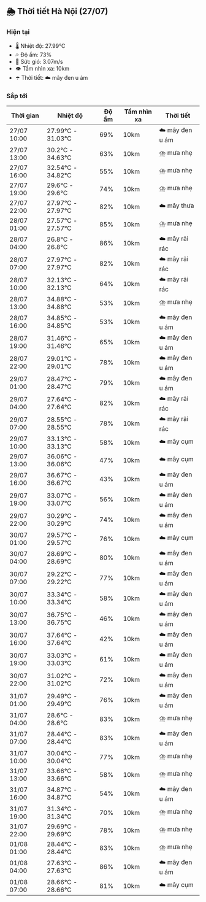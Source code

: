 ## 🌦️ Thời tiết Hà Nội (27/07)

### Hiện tại

- 🌡️ Nhiệt độ: 27.99℃
- 💦 Độ ẩm: 73%
- 💨 Sức gió: 3.07m/s
- 👁️ Tầm nhìn xa: 10km
- ☂️ Thời tiết: ☁️ mây đen u ám

### Sắp tới

| Thời gian | Nhiệt độ | Độ ẩm | Tầm nhìn xa | Thời tiết |
| --- | --- | --- | --- | --- |
| 27/07 10:00 | 27.99℃ - 31.03℃ | 69% | 10km | ☁️ mây đen u ám |
| 27/07 13:00 | 30.2℃ - 34.63℃ | 63% | 10km | ⛈️ mưa nhẹ |
| 27/07 16:00 | 32.54℃ - 34.82℃ | 55% | 10km | ⛈️ mưa nhẹ |
| 27/07 19:00 | 29.6℃ - 29.6℃ | 74% | 10km | ⛈️ mưa nhẹ |
| 27/07 22:00 | 27.97℃ - 27.97℃ | 82% | 10km | ☁️ mây thưa |
| 28/07 01:00 | 27.57℃ - 27.57℃ | 85% | 10km | ⛈️ mưa nhẹ |
| 28/07 04:00 | 26.8℃ - 26.8℃ | 86% | 10km | ☁️ mây rải rác |
| 28/07 07:00 | 27.97℃ - 27.97℃ | 82% | 10km | ☁️ mây rải rác |
| 28/07 10:00 | 32.13℃ - 32.13℃ | 64% | 10km | ☁️ mây rải rác |
| 28/07 13:00 | 34.88℃ - 34.88℃ | 53% | 10km | ⛈️ mưa nhẹ |
| 28/07 16:00 | 34.85℃ - 34.85℃ | 53% | 10km | ☁️ mây đen u ám |
| 28/07 19:00 | 31.46℃ - 31.46℃ | 65% | 10km | ☁️ mây đen u ám |
| 28/07 22:00 | 29.01℃ - 29.01℃ | 78% | 10km | ☁️ mây đen u ám |
| 29/07 01:00 | 28.47℃ - 28.47℃ | 79% | 10km | ☁️ mây đen u ám |
| 29/07 04:00 | 27.64℃ - 27.64℃ | 82% | 10km | ☁️ mây rải rác |
| 29/07 07:00 | 28.55℃ - 28.55℃ | 78% | 10km | ☁️ mây rải rác |
| 29/07 10:00 | 33.13℃ - 33.13℃ | 58% | 10km | ☁️ mây cụm |
| 29/07 13:00 | 36.06℃ - 36.06℃ | 47% | 10km | ☁️ mây cụm |
| 29/07 16:00 | 36.67℃ - 36.67℃ | 43% | 10km | ☁️ mây đen u ám |
| 29/07 19:00 | 33.07℃ - 33.07℃ | 56% | 10km | ☁️ mây đen u ám |
| 29/07 22:00 | 30.29℃ - 30.29℃ | 74% | 10km | ☁️ mây đen u ám |
| 30/07 01:00 | 29.57℃ - 29.57℃ | 76% | 10km | ☁️ mây cụm |
| 30/07 04:00 | 28.69℃ - 28.69℃ | 80% | 10km | ☁️ mây đen u ám |
| 30/07 07:00 | 29.22℃ - 29.22℃ | 77% | 10km | ☁️ mây đen u ám |
| 30/07 10:00 | 33.34℃ - 33.34℃ | 58% | 10km | ☁️ mây đen u ám |
| 30/07 13:00 | 36.75℃ - 36.75℃ | 46% | 10km | ☁️ mây đen u ám |
| 30/07 16:00 | 37.64℃ - 37.64℃ | 42% | 10km | ☁️ mây đen u ám |
| 30/07 19:00 | 33.03℃ - 33.03℃ | 61% | 10km | ☁️ mây đen u ám |
| 30/07 22:00 | 31.02℃ - 31.02℃ | 72% | 10km | ☁️ mây đen u ám |
| 31/07 01:00 | 29.49℃ - 29.49℃ | 76% | 10km | ☁️ mây đen u ám |
| 31/07 04:00 | 28.6℃ - 28.6℃ | 83% | 10km | ⛈️ mưa nhẹ |
| 31/07 07:00 | 28.44℃ - 28.44℃ | 83% | 10km | ☁️ mây đen u ám |
| 31/07 10:00 | 30.04℃ - 30.04℃ | 77% | 10km | ⛈️ mưa nhẹ |
| 31/07 13:00 | 33.66℃ - 33.66℃ | 58% | 10km | ⛈️ mưa nhẹ |
| 31/07 16:00 | 34.87℃ - 34.87℃ | 54% | 10km | ☁️ mây đen u ám |
| 31/07 19:00 | 31.34℃ - 31.34℃ | 70% | 10km | ⛈️ mưa nhẹ |
| 31/07 22:00 | 29.69℃ - 29.69℃ | 78% | 10km | ⛈️ mưa nhẹ |
| 01/08 01:00 | 28.44℃ - 28.44℃ | 83% | 10km | ⛈️ mưa nhẹ |
| 01/08 04:00 | 27.63℃ - 27.63℃ | 86% | 10km | ☁️ mây đen u ám |
| 01/08 07:00 | 28.66℃ - 28.66℃ | 81% | 10km | ☁️ mây cụm |
